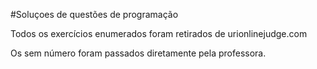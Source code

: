 #Soluçoes de questões de programação

Todos os exercícios enumerados foram retirados de urionlinejudge.com

Os sem número foram passados diretamente pela professora.